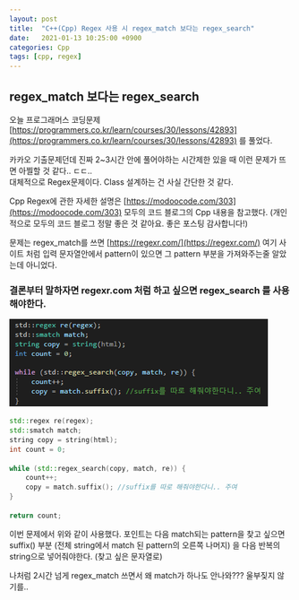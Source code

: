```yaml
---
layout: post
title:  "C++(Cpp) Regex 사용 시 regex_match 보다는 regex_search"
date:   2021-01-13 10:25:00 +0900
categories: Cpp
tags: [cpp, regex]
---
```

## regex_match 보다는 regex_search
오늘 프로그래머스 코딩문제
[https://programmers.co.kr/learn/courses/30/lessons/42893](https://programmers.co.kr/learn/courses/30/lessons/42893) 를 풀었다.

카카오 기출문제던데 진짜 2~3시간 안에 풀어야하는 시간제한 있을 때 이런 문제가 뜨면 아찔할 것 같다.. ㄷㄷ..  
대체적으로 Regex문제이다. Class 설계하는 건 사실 간단한 것 같다.

Cpp Regex에 관한 자세한 설명은 [https://modoocode.com/303](https://modoocode.com/303) 모두의 코드 블로그의 Cpp 내용을 참고했다. (개인적으로 모두의 코드 블로그 정말 좋은 것 같아요. 좋은 포스팅 감사합니다!)
  
문제는 regex_match를 쓰면 [https://regexr.com/](https://regexr.com/) 여기 사이트 처럼 입력 문자열안에서 pattern이 있으면 그 pattern 부분을 가져와주는줄 알았는데 아니었다.

### 결론부터 말하자면 regexr.com 처럼 하고 싶으면 **regex_search** 를 사용해야한다.

![01](/assets/images/Cpp/regex/01.png)

```cpp
std::regex re(regex);
std::smatch match;
string copy = string(html);
int count = 0;

while (std::regex_search(copy, match, re)) {
    count++;
    copy = match.suffix(); //suffix를 따로 해줘야한다니.. 주여
}

return count;
```

이번 문제에서 위와 같이 사용했다.
포인트는 다음 match되는 pattern을 찾고 싶으면 suffix() 부분 (전체 string에서 match 된 pattern의 오른쪽 나머지) 을 다음 반복의 string으로 넣어줘야한다. (찾고 싶은 문자열로)

나처럼 2시간 넘게 regex_match 쓰면서 왜 match가 하나도 안나와??? 울부짖지 않기를..
